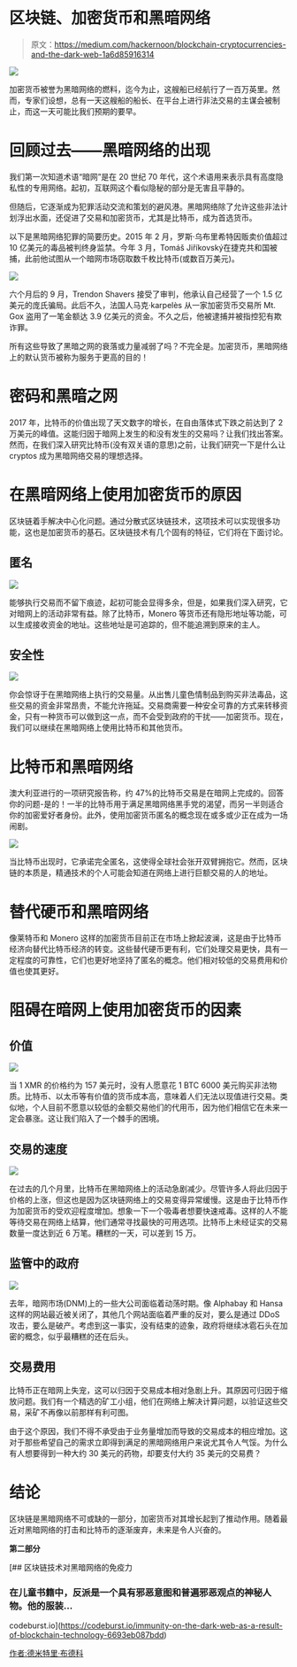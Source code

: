 # 区块链、加密货币和黑暗网络

> 原文：<https://medium.com/hackernoon/blockchain-cryptocurrencies-and-the-dark-web-1a6d85916314>

![](img/c80f58df0422e35a3d64df406233f297.png)

加密货币被誉为黑暗网络的燃料，迄今为止，这艘船已经航行了一百万英里。然而，专家们设想，总有一天这艘船的船长、在平台上进行非法交易的主谋会被制止，而这一天可能比我们预期的要早。

# 回顾过去——黑暗网络的出现

我们第一次知道术语“暗网”是在 20 世纪 70 年代，这个术语用来表示具有高度隐私性的专用网络。起初，互联网这个看似隐秘的部分是无害且平静的。

但随后，它逐渐成为犯罪活动交流和策划的避风港。黑暗网络除了允许这些非法计划浮出水面，还促进了交易和加密货币，尤其是比特币，成为首选货币。

以下是黑暗网络犯罪的简要历史。2015 年 2 月，罗斯·乌布里希特因贩卖价值超过 10 亿美元的毒品被判终身监禁。今年 3 月，Tomáš Jiříkovský在捷克共和国被捕，此前他试图从一个暗网市场窃取数千枚比特币(或数百万美元)。

![](img/35773b130b179e0070fefc79367c5d79.png)

六个月后的 9 月，Trendon Shavers 接受了审判，他承认自己经营了一个 1.5 亿美元的庞氏骗局。此后不久，法国人马克·karpelès 从一家加密货币交易所 Mt. Gox 盗用了一笔金额达 3.9 亿美元的资金。不久之后，他被逮捕并被指控犯有欺诈罪。

所有这些导致了黑暗之网的衰落或力量减弱了吗？不完全是。加密货币，黑暗网络上的默认货币被称为服务于更高的目的！

# 密码和黑暗之网

2017 年，比特币的价值出现了天文数字的增长，在自由落体式下跌之前达到了 2 万美元的峰值。这能归因于暗网上发生的和没有发生的交易吗？让我们找出答案。然而，在我们深入研究比特币(没有双关语的意思)之前，让我们研究一下是什么让 cryptos 成为黑暗网络交易的理想选择。

# 在黑暗网络上使用加密货币的原因

区块链着手解决中心化问题。通过分散式区块链技术，这项技术可以实现很多功能，这也是加密货币的基石。区块链技术有几个固有的特征，它们将在下面讨论。

## 匿名

![](img/4c99a14caf4c221088cdd866696b65fa.png)

能够执行交易而不留下痕迹，起初可能会显得多余，但是，如果我们深入研究，它对暗网上的活动非常有益。除了比特币，Monero 等货币还有隐形地址等功能，可以生成接收资金的地址。这些地址是可追踪的，但不能追溯到原来的主人。

## 安全性

![](img/41e2c5f4a12576869b3c2a9918f3cc27.png)

你会惊讶于在黑暗网络上执行的交易量。从出售儿童色情制品到购买非法毒品，这些交易的资金非常昂贵，不能允许拖延。交易商需要一种安全可靠的方式来转移资金，只有一种货币可以做到这一点，而不会受到政府的干扰——加密货币。现在，我们可以继续在黑暗网络上使用比特币和其他货币。

# 比特币和黑暗网络

澳大利亚进行的一项研究报告称，约 47%的比特币交易是在暗网上完成的。回答你的问题-是的！一半的比特币用于满足黑暗网络黑手党的渴望，而另一半则适合你的加密爱好者身份。此外，使用加密货币匿名的概念现在或多或少正在成为一场闹剧。

![](img/152fa57d1639d6a1e20c669129b5add2.png)

当比特币出现时，它承诺完全匿名，这使得全球社会张开双臂拥抱它。然而，区块链的本质是，精通技术的个人可能会知道在网络上进行巨额交易的人的地址。

# 替代硬币和黑暗网络

像莱特币和 Monero 这样的加密货币目前正在市场上掀起波澜，这是由于比特币经济向替代比特币经济的转变。这些替代硬币更有利，它们处理交易更快，具有一定程度的可靠性，它们也更好地坚持了匿名的概念。他们相对较低的交易费用和价值也使其更好。

# 阻碍在暗网上使用加密货币的因素

## 价值

![](img/5b4be3e1c802ad3e9fe0a242eb4a837b.png)

当 1 XMR 的价格约为 157 美元时，没有人愿意花 1 BTC 6000 美元购买非法物质。比特币、以太币等有价值的货币成本高，意味着人们无法以现值进行交易。类似地，个人目前不愿意以较低的金额交易他们的代用币，因为他们相信它在未来一定会暴涨。这让我们陷入了一个棘手的困境。

## 交易的速度

![](img/5346b6fd2639dc73bdb4b59a475f14a2.png)

在过去的几个月里，比特币在黑暗网络上的活动急剧减少。尽管许多人将此归因于价格的上涨，但这也是因为区块链网络上的交易变得异常缓慢。这是由于比特币作为加密货币的受欢迎程度增加。想象一下一个吸毒者想要快速戒毒。这样的人不能等待交易在网络上结算，他们通常寻找最快的可用选项。比特币上未经证实的交易数量一度达到近 6 万笔。糟糕的一天，可以差到 15 万。

## 监管中的政府

![](img/a5750fd88661eda98f65d805b97e696f.png)

去年，暗网市场(DNM)上的一些大公司面临着动荡时期。像 Alphabay 和 Hansa 这样的网站最近被关闭了，其他几个网站面临着严重的反对，要么是通过 DDoS 攻击，要么是破产。考虑到这一事实，没有结束的迹象，政府将继续冰雹石头在加密的概念，似乎最糟糕的还在后头。

## 交易费用

比特币正在暗网上失宠，这可以归因于交易成本相对急剧上升。其原因可归因于缩放问题。我们有一个精选的矿工小组，他们在网络上解决计算问题，以验证这些交易，采矿不再像以前那样有利可图。

由于这个原因，我们不得不承受由于业务量增加而导致的交易成本的相应增加。这对于那些希望自己的需求立即得到满足的黑暗网络用户来说尤其令人气馁。为什么有人想要得到一种大约 30 美元的药物，却要支付大约 35 美元的交易费？

# 结论

区块链是黑暗网络不可或缺的一部分，加密货币对其增长起到了推动作用。随着最近对黑暗网络的打击和比特币的逐渐废弃，未来是令人兴奋的。

**第二部分**

[](https://codeburst.io/immunity-on-the-dark-web-as-a-result-of-blockchain-technology-6693eb087bdd) [## 区块链技术对黑暗网络的免疫力

### 在儿童书籍中，反派是一个具有邪恶意图和普遍邪恶观点的神秘人物。他的服装…

codeburst.io](https://codeburst.io/immunity-on-the-dark-web-as-a-result-of-blockchain-technology-6693eb087bdd) 

[作者:德米特里·布德科](https://www.linkedin.com/in/dmitrybudko/%5C)